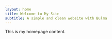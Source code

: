 ```yaml
---
layout: home
title: Welcome to My Site
subtitle: A simple and clean website with Bulma
---
```


This is my homepage content.
